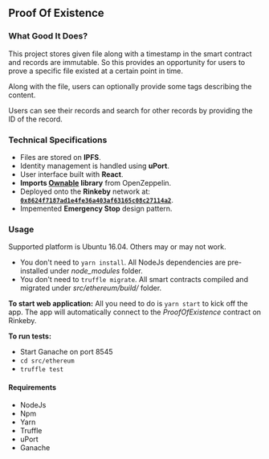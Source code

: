 ## Proof Of Existence

### What Good It Does?

This project stores given file along with a timestamp in the smart contract and records are immutable. So this provides an opportunity for users to prove a specific file existed at a certain point in time. 

Along with the file, users can optionally provide some tags describing the content.

Users can see their records and search for other records by providing the ID of the record.

### Technical Specifications

- Files are stored on **IPFS**. 
- Identity management is handled using **uPort**.
- User interface built with **React**.
- **Imports [Ownable](https://github.com/OpenZeppelin/openzeppelin-solidity/blob/master/contracts/ownership/Ownable.sol) library** from OpenZeppelin.
- Deployed onto the **Rinkeby** network at: [**`0x8624f7187ad1e4fe36a403af63165c08c27114a2`**](https://rinkeby.etherscan.io/address/0x8624f7187ad1e4fe36a403af63165c08c27114a2).
- Impemented **Emergency Stop** design pattern.

###  Usage

Supported platform is Ubuntu 16.04. Others may or may not work.

 - You don't need to `yarn install`. All NodeJs dependencies are pre-installed under *node_modules* folder. 
 - You don't need to `truffle migrate`. All smart contracts compiled and migrated under *src/ethereum/build/* folder.
 
 **To start web application:** All you need to do is `yarn start` to kick off the app. The app will automatically connect to the *ProofOfExistence* contract on Rinkeby.
 
 **To run tests:**
  - Start Ganache on port 8545
  - `cd src/ethereum`
  - `truffle test`

#### Requirements
 - NodeJs
 - Npm
 - Yarn
 - Truffle
 - uPort
 - Ganache

